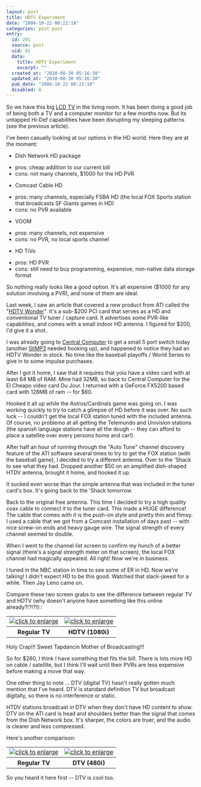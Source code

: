 ```yaml
---
layout: post
title: HDTV Experiment
date: "2004-10-22 00:22:18"
categories: post post
entry:
  id: 201
  source: post
  uid: 61
  data:
    title: HDTV Experiment
    excerpt: ""
  created_at: "2010-08-30 05:16:38"
  updated_at: "2010-08-30 05:16:38"
  pub_date: "2004-10-22 00:22:18"
  disabled: 0
---
```


So we have this big <a href='http://www.sharpusa.com/products/ModelLanding/0,1058,1040,00.html'>LCD TV</a> in the living room. It has
been doing a good job of being both a TV and a
computer monitor for a few months now. But its
untapped Hi-Def capabilities have been disrupting my
sleeping patterns (see the previous article).

I've been casually looking at our options in the HD
world. Here they are at the moment:

- Dish Network HD package<br/>

* pros: cheap addition to our current bill<br/>
* cons: not many channels, $1000 for the HD PVR

- Comcast Cable HD<br/>

* pros: many channels, especially FSBA HD (the local FOX Sports station that broadcasts SF Giants games in HD)<br/>
* cons: no PVR available

- VOOM<br/>

* pros: many channels, not expensive<br/>
* cons: no PVR, no local sports channel

- HD TiVo<br/>

* pros: HD PVR<br/>
* cons: still need to buy programming, expensive,
  non-native data storage format

So nothing really looks like a good option. It's all
expensive ($1000 for any solution involving a PVR),
and none of them are ideal.

Last week, I saw an article that covered a new product
from ATI called the "<a href='http://www.ati.com/products/hdtvwonder/index.html'>HDTV Wonder</a>". It's a sub-$200
PCI card that serves as a HD and conventional TV tuner
/ capture card. It advertises some PVR-like
capabilities, and comes with a small indoor HD
antenna. I figured for $200, I'd give it a shot..

I was already going to <a
href='http://www.centralcomputer.com/'>Central
Computer</a> to get a small 5 port switch today
(another <a href='http://slimdevices.com/'>SliMP3</a>
needed hooking up), and happened to notice they had an
HDTV Wonder in stock. No time like the baseball
playoffs / World Series to give in to some impulse purchases.

After I got it home, I saw that it requires that yoiu have a video card with at least 64 MB of RAM.
Mine had 32MB, so back to Central Computer for the El
Cheapo video card Du Jour. I returned with a GeForce
FX5200 based card with 128MB of ram -- for $60.

Hooked it all up while the Astros/Cardinals game was
going on. I was working quickly to try to catch a
glimpse of HD before it was over. No such luck -- I
couldn't get the local FOX station tuned with the
included antenna. Of course, no problemo at all
getting the Telemundo and Univision stations (the
spanish language stations have all the dough -- they
can afford to place a satellite over every persons
home and car!).

After half an hour of running through the "Auto Tune"
channel discovery feature of the ATI software several
times to try to get the FOX station (with the baseball
game), I decided to try a different antenna. Over to
the 'Shack to see what they had. Dropped another $50
on an amplified dish-shaped HTDV antenna, brought it
home, and hooked it up.

It sucked even worse than the simple antenna that
was included in the tuner card's box. It's going back
to the 'Shack tomorrow.

Back to the original free antenna. This time I decided to try a high quality coax cable to connect it to the tuner card. This made a HUGE difference! The cable that comes with it is the push-on style and pretty thin and flimsy. I used a cable that we got from a Comcast installation of days past -- with nice screw-on ends and heavy gauge wire. The signal strength of every channel seemed to double.

When I went to the channel list screen to confirm my hunch of a better signal (there's a signal strength meter on that screen), the local FOX channel had magically appeared. All right! Now we're in business.

I tuned in the
NBC station in time to see some of ER in HD. Now
we're talking! I didn't expect HD to be this good. Watched that slack-jawed for a while. Then Jay Leno came on.

Compare these two screen grabs to see the difference between regular TV and HDTV (why doesn't anyone have something like this online already?!?!?!)::

<table><tr><td>
  <a href='/blog_images/sdtv.jpg'><img src='/blog_images/sdtv_small.jpg' alt='click to enlarge'/></a>
</td><td>
  <a
href='/blog_images/hdtv.jpg'><img src='/blog_images/hdtv_small.jpg' alt='click to enlarge'/></a>
</td></tr>
<tr><th>Regular TV</th><th>HDTV (1080i)</th></tr></table>

Holy
Crap!!! Sweet Tapdancin Mother of Broadcasting!!!

So for $260, I think I have something that fits the bill. There is
lots more HD on cable / satellite, but I think I'll
wait until their PVRs are less expensive before making
a move that way.

One other thing to note ... DTV (digital TV) hasn't really gotten much mention that I've heard. DTV is standard definition TV but broadcast digitally, so there is no interference or static.

HTDV stations broadcast in DTV when they don't have HD content to show. DTV on the ATI card is head and shoulders better than the signal that comes from the Dish Network box. It's sharper, the colors are truer, and the audio is clearer and less compressed.

Here's another comparison:

<table><tr><td>
  <a href='/blog_images/sdtv2.jpg'><img src='/blog_images/sdtv2_small.jpg' alt='click to enlarge'/></a>
</td><td>
  <a
href='/blog_images/dtv.jpg'><img src='/blog_images/dtv_small.jpg' alt='click to enlarge'/></a>
</td></tr>
<tr><th>Regular TV</th><th>DTV (480i)</th></tr></table>

So you heard it here first -- DTV is cool too.
